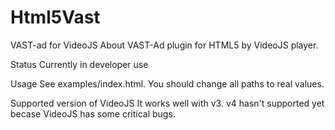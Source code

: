 Html5Vast
=========
VAST-ad for VideoJS
About
VAST-Ad plugin for HTML5 by VideoJS player.

Status
Currently in developer use

Usage
See examples/index.html. You should change all paths to real values.

Supported version of VideoJS
It works well with v3. v4 hasn't supported yet becase VideoJS has some critical bugs.

